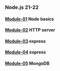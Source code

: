### Node.js 21-22

#### [Module-01](https://github.com/IvanFesenko/Node21-22/tree/01-node-basics) Node basics

#### [Module-02](https://github.com/IvanFesenko/Node21-22/tree/02-http-server) HTTP server

#### [Module-03](https://github.com/IvanFesenko/Node21-22/tree/03-express) express

#### [Module-04](https://github.com/IvanFesenko/Node21-22/tree/04-express) express

#### [Module-05](https://github.com/IvanFesenko/Node21-22/tree/05-mongo) MongoDB
